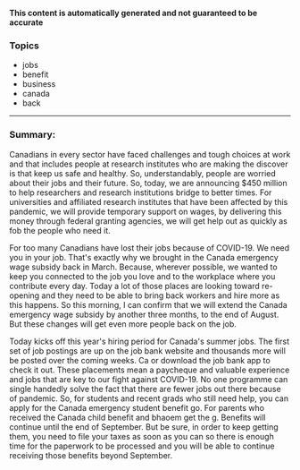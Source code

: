 **This content is automatically generated and not guaranteed to be accurate**

### Topics

- jobs
- benefit
- business
- canada
- back

---

### Summary:


Canadians in every sector have faced challenges and tough choices at work and that includes people at research institutes who are making the discover is that keep us safe and healthy.
So, understandably, people are worried about their jobs and their future.
So, today, we are announcing $450 million to help researchers and research institutions bridge to better times.
For universities and affiliated research institutes that have been affected by this pandemic, we will provide temporary support on wages, by delivering this money through federal granting agencies, we will get help out as quickly as fob the people who need it. 



For too many Canadians have lost their jobs because of COVID-19.
We need you in your job.
That's exactly why we brought in the Canada emergency wage subsidy back in March.
Because, wherever possible, we wanted to keep you connected to the job you love and to the workplace where you contribute every day. Today a lot of those places are looking toward re-opening and they need to be able to bring back workers and hire more as this happens.
So this morning, I can confirm that we will extend the Canada emergency wage subsidy by another three months, to the end of August.
But these changes will get even more people back on the job.




Today kicks off this year's hiring period for Canada's summer jobs.
The first set of job postings are up on the job bank website and thousands more will be posted over the coming weeks.
Ca or download the job bank app to check it out.
These placements mean a paycheque and valuable experience and jobs that are key to our fight against COVID-19. No one programme can single handedly solve the fact that there are fewer jobs out there because of pandemic.
So, for students and recent grads who still need help, you can apply for the Canada emergency student benefit go. For parents who received the Canada child benefit and bhaoem get the g. Benefits will continue until the end of September.
But be sure, in order to keep getting them, you need to file your taxes as soon as you can so there is enough time for the paperwork to be processed and you will be able to continue receiving those benefits beyond September.
